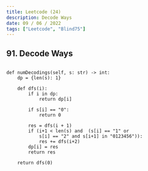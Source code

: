 ```yaml
---
title: Leetcode (24)
description: Decode Ways
date: 09 / 06 / 2022
tags: ["Leetcode", "Blind75"]
---
```


<h2>91. Decode Ways</h2>

<pre><code class="language-python">
def numDecodings(self, s: str) -> int:
    dp = {len(s): 1}
    
    def dfs(i):
        if i in dp:
            return dp[i]
        
        if s[i] == "0":
            return 0
        
        res = dfs(i + 1)
        if (i+1 < len(s) and  (s[i] == "1" or
            s[i] == "2" and s[i+1] in "0123456")):
            res += dfs(i+2)
        dp[i] = res
        return res
    
    return dfs(0)
</code></pre>
<br/>
<br/>
